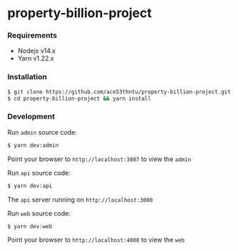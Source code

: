 # property-billion-project

### Requirements
- Nodejs v14.x
- Yarn v1.22.x
### Installation

```sh
$ git clone https://github.com/ace53thntu/property-billion-project.git
$ cd property-billion-project && yarn install
```

### Development

Run `admin` source code:
```sh
$ yarn dev:admin
```
Point your browser to `http://localhost:3007` to view the `admin`


Run `api` source code:
```sh
$ yarn dev:api
```
The `api` server running on `http://localhost:3000`


Run `web` source code:
```sh
$ yarn dev:web
```
Point your browser to `http://localhost:4000` to view the `web`